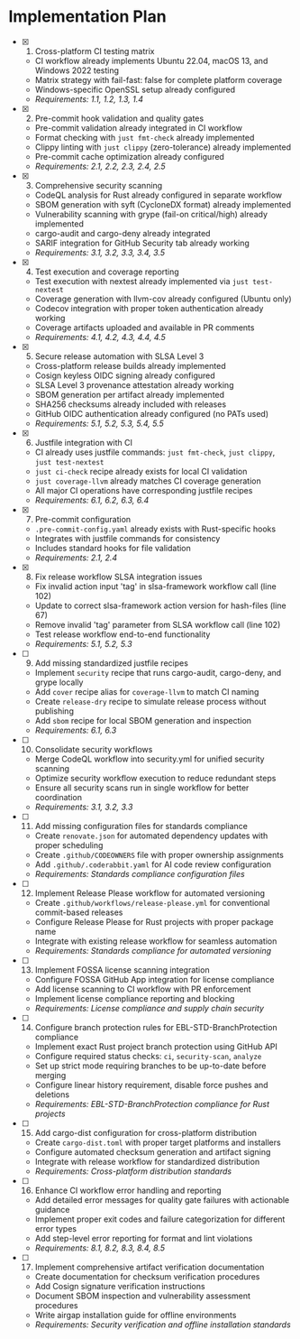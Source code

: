 # Implementation Plan

- [x] 1. Cross-platform CI testing matrix
  - CI workflow already implements Ubuntu 22.04, macOS 13, and Windows 2022 testing
  - Matrix strategy with fail-fast: false for complete platform coverage
  - Windows-specific OpenSSL setup already configured
  - _Requirements: 1.1, 1.2, 1.3, 1.4_

- [x] 2. Pre-commit hook validation and quality gates
  - Pre-commit validation already integrated in CI workflow
  - Format checking with `just fmt-check` already implemented
  - Clippy linting with `just clippy` (zero-tolerance) already implemented
  - Pre-commit cache optimization already configured
  - _Requirements: 2.1, 2.2, 2.3, 2.4, 2.5_

- [x] 3. Comprehensive security scanning
  - CodeQL analysis for Rust already configured in separate workflow
  - SBOM generation with syft (CycloneDX format) already implemented
  - Vulnerability scanning with grype (fail-on critical/high) already implemented
  - cargo-audit and cargo-deny already integrated
  - SARIF integration for GitHub Security tab already working
  - _Requirements: 3.1, 3.2, 3.3, 3.4, 3.5_

- [x] 4. Test execution and coverage reporting
  - Test execution with nextest already implemented via `just test-nextest`
  - Coverage generation with llvm-cov already configured (Ubuntu only)
  - Codecov integration with proper token authentication already working
  - Coverage artifacts uploaded and available in PR comments
  - _Requirements: 4.1, 4.2, 4.3, 4.4, 4.5_

- [x] 5. Secure release automation with SLSA Level 3
  - Cross-platform release builds already implemented
  - Cosign keyless OIDC signing already configured
  - SLSA Level 3 provenance attestation already working
  - SBOM generation per artifact already implemented
  - SHA256 checksums already included with releases
  - GitHub OIDC authentication already configured (no PATs used)
  - _Requirements: 5.1, 5.2, 5.3, 5.4, 5.5_

- [x] 6. Justfile integration with CI
  - CI already uses justfile commands: `just fmt-check`, `just clippy`, `just test-nextest`
  - `just ci-check` recipe already exists for local CI validation
  - `just coverage-llvm` already matches CI coverage generation
  - All major CI operations have corresponding justfile recipes
  - _Requirements: 6.1, 6.2, 6.3, 6.4_

- [x] 7. Pre-commit configuration
  - `.pre-commit-config.yaml` already exists with Rust-specific hooks
  - Integrates with justfile commands for consistency
  - Includes standard hooks for file validation
  - _Requirements: 2.1, 2.4_

- [x] 8. Fix release workflow SLSA integration issues
  - Fix invalid action input 'tag' in slsa-framework workflow call (line 102)
  - Update to correct slsa-framework action version for hash-files (line 67)
  - Remove invalid 'tag' parameter from SLSA workflow call (line 102)
  - Test release workflow end-to-end functionality
  - _Requirements: 5.1, 5.2, 5.3_

- [ ] 9. Add missing standardized justfile recipes
  - Implement `security` recipe that runs cargo-audit, cargo-deny, and grype locally
  - Add `cover` recipe alias for `coverage-llvm` to match CI naming
  - Create `release-dry` recipe to simulate release process without publishing
  - Add `sbom` recipe for local SBOM generation and inspection
  - _Requirements: 6.1, 6.3_

- [ ] 10. Consolidate security workflows
  - Merge CodeQL workflow into security.yml for unified security scanning
  - Optimize security workflow execution to reduce redundant steps
  - Ensure all security scans run in single workflow for better coordination
  - _Requirements: 3.1, 3.2, 3.3_

- [ ] 11. Add missing configuration files for standards compliance
  - Create `renovate.json` for automated dependency updates with proper scheduling
  - Create `.github/CODEOWNERS` file with proper ownership assignments
  - Add `.github/.coderabbit.yaml` for AI code review configuration
  - _Requirements: Standards compliance configuration files_

- [ ] 12. Implement Release Please workflow for automated versioning
  - Create `.github/workflows/release-please.yml` for conventional commit-based releases
  - Configure Release Please for Rust projects with proper package name
  - Integrate with existing release workflow for seamless automation
  - _Requirements: Standards compliance for automated versioning_

- [ ] 13. Implement FOSSA license scanning integration
  - Configure FOSSA GitHub App integration for license compliance
  - Add license scanning to CI workflow with PR enforcement
  - Implement license compliance reporting and blocking
  - _Requirements: License compliance and supply chain security_

- [ ] 14. Configure branch protection rules for EBL-STD-BranchProtection compliance
  - Implement exact Rust project branch protection using GitHub API
  - Configure required status checks: `ci`, `security-scan`, `analyze`
  - Set up strict mode requiring branches to be up-to-date before merging
  - Configure linear history requirement, disable force pushes and deletions
  - _Requirements: EBL-STD-BranchProtection compliance for Rust projects_

- [ ] 15. Add cargo-dist configuration for cross-platform distribution
  - Create `cargo-dist.toml` with proper target platforms and installers
  - Configure automated checksum generation and artifact signing
  - Integrate with release workflow for standardized distribution
  - _Requirements: Cross-platform distribution standards_

- [ ] 16. Enhance CI workflow error handling and reporting
  - Add detailed error messages for quality gate failures with actionable guidance
  - Implement proper exit codes and failure categorization for different error types
  - Add step-level error reporting for format and lint violations
  - _Requirements: 8.1, 8.2, 8.3, 8.4, 8.5_

- [ ] 17. Implement comprehensive artifact verification documentation
  - Create documentation for checksum verification procedures
  - Add Cosign signature verification instructions
  - Document SBOM inspection and vulnerability assessment procedures
  - Write airgap installation guide for offline environments
  - _Requirements: Security verification and offline installation standards_
